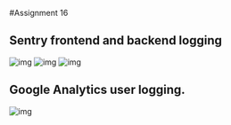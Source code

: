 #Assignment 16
## Sentry frontend and backend logging

![img](./sentry/Screenshot1.png)
![img](./sentry/Screenshot2.PNG)
![img](./sentry/Screenshot3.PNG)

## Google Analytics user logging.
![img](./googleanalytics/Screenshot1.png)